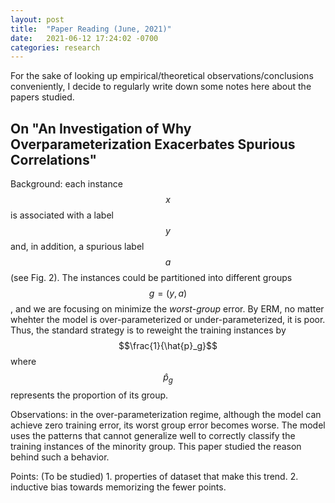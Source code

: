 ```yaml
---
layout: post
title:  "Paper Reading (June, 2021)"
date:   2021-06-12 17:24:02 -0700
categories: research
---
```


For the sake of looking up empirical/theoretical observations/conclusions conveniently, I decide to regularly write down some notes here about the papers studied.

## On "An Investigation of Why Overparameterization Exacerbates Spurious Correlations"
Background: each instance $$x$$ is associated with a label $$y$$ and, in addition, a spurious label $$a$$ (see Fig. 2). The instances could be partitioned into different groups $$g=(y, a)$$, and we are focusing on minimize the *worst-group* error. By ERM, no matter whehter the model is over-parameterized or under-parameterized, it is poor. Thus, the standard strategy is to reweight the training instances by $$\frac{1}{\hat{p}_g}$$ where $$\hat{p}_g$$ represents the proportion of its group.

Observations: in the over-parameterization regime, although the model can achieve zero training error, its worst group error becomes worse. The model uses the patterns that cannot generalize well to correctly classify the training instances of the minority group. This paper studied the reason behind such a behavior.

Points: (To be studied) 1. properties of dataset that make this trend. 2. inductive bias towards memorizing the fewer points.
